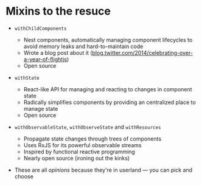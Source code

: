 # Mixins to the resuce

- `withChildComponents`
    - Nest components, automatically managing component lifecycles to avoid memory leaks and hard-to-maintain code
    - Wrote a blog post about it ([blog.twitter.com/2014/celebrating-over-a-year-of-flightjs][year-of-flight])
    - Open source


- `withState`
    - React-like API for managing and reacting to changes in component state
    - Radically simplifies components by providing an centralized place to manage state
    - Open source


- `withObservableState`, `withObserveState` and `withResources`
    - Propagate state changes through trees of components
    - Uses RxJS for its powerful observable streams
    - Inspired by functional reactive programming
    - Nearly open source (ironing out the kinks)


- These are all *opinions* because they're in userland — you can pick and choose

[with-child-components]: //github.com/flightjs/flight-with-child-components
[with-state]: //github.com/flightjs/flight-with-state
[year-of-flight]: //blog.twitter.com/2014/celebrating-over-a-year-of-flightjs
